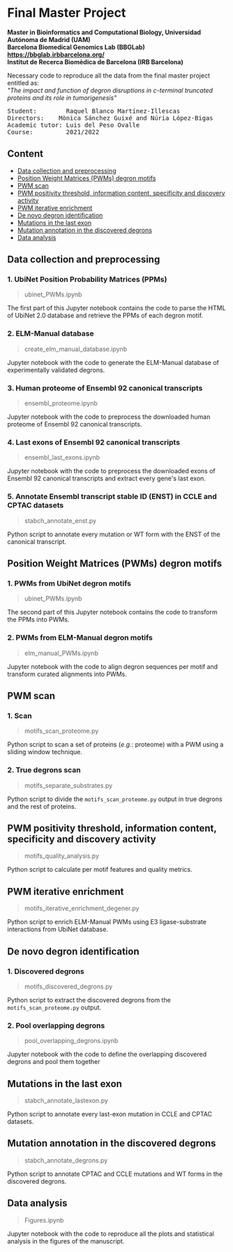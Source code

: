 # Final Master Project

**Master in Bioinformatics and Computational Biology, Universidad Autónoma de Madrid (UAM)**\
**Barcelona Biomedical Genomics Lab (BBGLab) https://bbglab.irbbarcelona.org/** \
**Institut de Recerca Biomèdica de Barcelona (IRB Barcelona)**

Necessary code to reproduce all the data from the final master project entitled as:\
*"The impact and function of degron disruptions in c-terminal truncated proteins and its role in tumorigenesis"*
<pre>
Student:        Raquel Blanco Martínez-Illescas
Directors:    Mònica Sánchez Guixé and Núria López-Bigas
Academic tutor: Luis del Peso Ovalle
Course:         2021/2022
</pre>

## Content

* [Data collection and preprocessing](#data-collection-and-preprocessing)
* [Position Weight Matrices (PWMs) degron motifs](#position-weight-matrices-pwms-degron-motifs)
* [PWM scan](#pwm-scan)
* [PWM positivity threshold, information content, specificity and discovery activity](#pwm-positivity-threshold-information-content-specificity-and-discovery-activity)
* [PWM iterative enrichment](#pwm-iterative-enrichment)
* [De novo degron identification](#de-novo-degron-identification)
* [Mutations in the last exon](#mutations-in-the-last-exon)
* [Mutation annotation in the discovered degrons](#mutation-annotation-in-the-discovered-degrons)
* [Data analysis](#data-analysis)

## Data collection and preprocessing

### 1. UbiNet Position Probability Matrices (PPMs)
>ubinet_PWMs.ipynb

The first part of this Jupyter notebook contains the code to parse the HTML of UbiNet 2.0 database and retrieve the PPMs of each degron motif.

### 2. ELM-Manual database
>create_elm_manual_database.ipynb

Jupyter notebook with the code to generate the ELM-Manual database of experimentally validated degrons.

### 3. Human proteome of Ensembl 92 canonical transcripts
>ensembl_proteome.ipynb

Jupyter notebook with the code to preprocess the downloaded human proteome of Ensembl 92 canonical transcripts.

### 4. Last exons of Ensembl 92 canonical transcripts
>ensembl_last_exons.ipynb

Jupyter notebook with the code to preprocess the downloaded exons of Ensembl 92 canonical transcripts and extract every gene's last exon.

### 5. Annotate Ensembl transcript stable ID (ENST) in CCLE and CPTAC datasets
>stabch_annotate_enst.py

Python script to annotate every mutation or WT form with the ENST of the canonical transcript.

## Position Weight Matrices (PWMs) degron motifs

### 1. PWMs from UbiNet degron motifs
>ubinet_PWMs.ipynb

The second part of this Jupyter notebook contains the code to transform the PPMs into PWMs.

### 2. PWMs from ELM-Manual degron motifs
>elm_manual_PWMs.ipynb

Jupyter notebook with the code to align degron sequences per motif and transform curated alignments into PWMs.

## PWM scan

### 1. Scan
>motifs_scan_proteome.py

Python script to scan a set of proteins (*e.g.*: proteome) with a PWM using a sliding window technique.

### 2. True degrons scan
>motifs_separate_substrates.py

Python script to divide the `motifs_scan_proteome.py` output in true degrons and the rest of proteins.

## PWM positivity threshold, information content, specificity and discovery activity
>motifs_quality_analysis.py

Python script to calculate per motif features and quality metrics.  

## PWM iterative enrichment
>motifs_iterative_enrichment_degener.py

Python script to enrich ELM-Manual PWMs using E3 ligase-substrate interactions from UbiNet database.

## De novo degron identification

### 1. Discovered degrons
>motifs_discovered_degrons.py

Python script to extract the discovered degrons from the `motifs_scan_proteome.py` output. 

### 2. Pool overlapping degrons
>pool_overlapping_degrons.ipynb

Jupyter notebook with the code to define the overlapping discovered degrons and pool them together

## Mutations in the last exon
>stabch_annotate_lastexon.py

Python script to annotate every last-exon mutation in CCLE and CPTAC datasets.

## Mutation annotation in the discovered degrons
>stabch_annotate_degrons.py

Python script to annotate CPTAC and CCLE mutations and WT forms in the discovered degrons. 

## Data analysis
>Figures.ipynb

Jupyter notebook with the code to reproduce all the plots and statistical analysis in the figures of the manuscript. 
